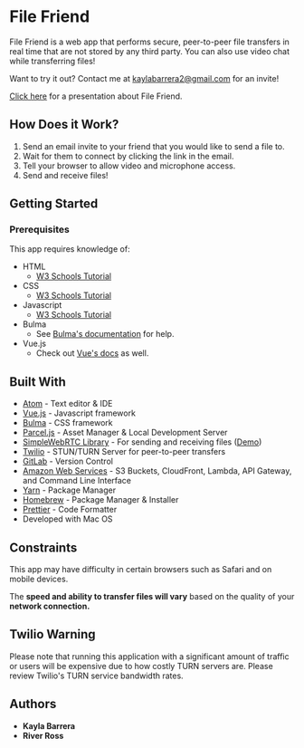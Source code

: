 # File Friend

File Friend is a web app that performs secure, peer-to-peer file transfers in real time that are not stored by any third party. You can also use video chat while transferring files!

Want to try it out? Contact me at kaylabarrera2@gmail.com for an invite!

[Click here](https://docs.google.com/presentation/d/131YzhAAn_Nh0gxDtZbyjUfITw6t5ZtIfuh0jDlxoLkw/edit?usp=sharing) for a presentation about File Friend.

## How Does it Work?

1. Send an email invite to your friend that you would like to send a file to.
2. Wait for them to connect by clicking the link in the email.
3. Tell your browser to allow video and microphone access.
4. Send and receive files!

## Getting Started

### Prerequisites

This app requires knowledge of:

* HTML
  * [W3 Schools Tutorial](https://www.w3schools.com/html/)
* CSS
  * [W3 Schools Tutorial](https://www.w3schools.com/css/)
* Javascript
  * [W3 Schools Tutorial](https://www.w3schools.com/js/default.asp)
* Bulma
  * See [Bulma's documentation](https://bulma.io/documentation/) for help.
* Vue.js
  * Check out [Vue's docs](https://vuejs.org/v2/guide/) as well.

## Built With

* [Atom](https://flight-manual.atom.io/getting-started/sections/installing-atom/) - Text editor & IDE
* [Vue.js](https://vuejs.org/) - Javascript framework
* [Bulma](https://bulma.io/) - CSS framework
* [Parcel.js](https://parceljs.org/getting_started.html) - Asset Manager & Local Development Server
* [SimpleWebRTC Library](https://simplewebrtc.com/notsosimple.html#filetransfer) - For sending and receiving files ([Demo](https://simplewebrtc.com/filetransfer))
* [Twilio](https://www.twilio.com/) - STUN/TURN Server for peer-to-peer transfers
* [GitLab](https://about.gitlab.com/) - Version Control
* [Amazon Web Services](https://aws.amazon.com/) - S3 Buckets, CloudFront, Lambda, API Gateway, and Command Line Interface
* [Yarn](https://yarnpkg.com/en/) - Package Manager
* [Homebrew](https://brew.sh/) - Package Manager & Installer
* [Prettier](https://prettier.io/docs/en/install.html) - Code Formatter
* Developed with Mac OS

## Constraints

This app may have difficulty in certain browsers such as Safari and on mobile devices.

The **speed and ability to transfer files will vary** based on the quality of your **network connection.**

## Twilio Warning

Please note that running this application with a significant amount of traffic or users will be expensive due to how costly TURN servers are. Please review Twilio's TURN service bandwidth rates.

## Authors

* **Kayla Barrera**
* **River Ross**
